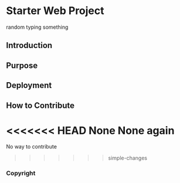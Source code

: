 # Starter Web Project
random typing something

## Introduction

## Purpose

## Deployment

## How to Contribute
<<<<<<< HEAD
None
None again
=======
No way to contribute
>>>>>>> simple-changes

### Copyright